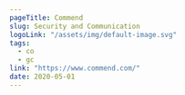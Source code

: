 ```yaml
---
pageTitle: Commend
slug: Security and Communication
logoLink: "/assets/img/default-image.svg"
tags:
  - co
  - gc
link: "https://www.commend.com/"
date: 2020-05-01
---
```

